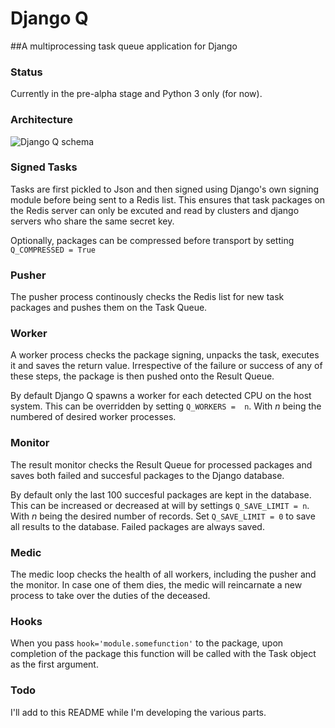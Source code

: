 # Django Q
##A multiprocessing task queue application for Django
### Status
Currently in the pre-alpha stage and Python 3 only (for now).

### Architecture
![Django Q schema](http://i.imgur.com/jYRb1mJ.png) 
### Signed Tasks
Tasks are first pickled to Json and then signed using Django's own signing module before being sent to a Redis list. This ensures that task packages on the Redis server can only be excuted and read by clusters and django servers who share the same secret key. 

Optionally, packages can be compressed before transport by setting `Q_COMPRESSED = True `

### Pusher
The pusher process continously checks the Redis list for new task packages and pushes them on the Task Queue.

### Worker
A worker process checks the package signing, unpacks the task, executes it and saves the return value. Irrespective of the failure or success of any of these steps, the package is then pushed onto the Result Queue. 

By default Django Q spawns a worker for each detected CPU on the host system.
This can be overridden by setting `Q_WORKERS =  n`. With *n* being the numbered of desired worker processes.

### Monitor
The result monitor checks the Result Queue for processed packages and saves both failed and succesful packages to the Django database.

By default only the last 100 succesful packages are kept in the database.
This can be increased or decreased at will by settings `Q_SAVE_LIMIT = n`. With *n* being the desired number of records. 
Set `Q_SAVE_LIMIT = 0` to save all results to the database.
Failed packages are always saved.

### Medic

The medic loop checks the health of all workers, including the pusher and the monitor.
In case one of them dies, the medic will reincarnate a new process to take over the duties of the deceased.

### Hooks

When you pass `hook='module.somefunction'` to the package, upon completion of the package this function will be called with the Task object as the first argument.



### Todo
I'll add to this README while I'm developing the various parts.
